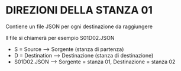 # DIREZIONI DELLA STANZA 01

 Contiene un file JSON per ogni destinazione da raggiungere
 
 Il file si chiamerà per esempio S01D02.JSON

 - S = Source --> Sorgente (stanza di partenza)
 - D = Destination --> Destinazione (stanza di destinazione)
 - S01D02.JSON --> Sorgente = stanza 01, Destinazione = stanza 02
